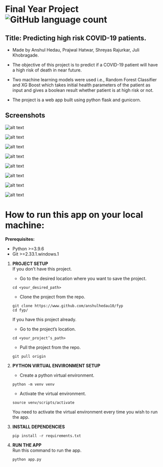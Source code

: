 # Final Year Project ![GitHub language count](https://img.shields.io/github/languages/count/anshulhedau10/fyp?color=green)

## Title: Predicting high risk COVID-19 patients.
- Made by Anshul Hedau, Prajwal Hatwar, Shreyas Rajurkar, Juli Khobragade.

- The objective of this project is to predict if a COVID-19 patient will have a high risk of death in near future.
- Two machine learning models were used i.e., Random Forest Classifier and XG Boost which takes initial health parameters of the patient as input and gives a boolean result whether patient is at high risk or not.
- The project is a web app built using python flask and gunicorn.

## Screenshots

![alt text](https://github.com/anshulhedau10/fyp/blob/main/static/images/Screenshot1.png?raw=true)

![alt text](https://github.com/anshulhedau10/fyp/blob/main/static/images/Screenshot2.png?raw=true)

![alt text](https://github.com/anshulhedau10/fyp/blob/main/static/images/Screenshot3.png?raw=true)

![alt text](https://github.com/anshulhedau10/fyp/blob/main/static/images/Screenshot4.png?raw=true)

![alt text](https://github.com/anshulhedau10/fyp/blob/main/static/images/Screenshot5.png?raw=true)

![alt text](https://github.com/anshulhedau10/fyp/blob/main/static/images/Screenshot6.png?raw=true)

![alt text](https://github.com/anshulhedau10/fyp/blob/main/static/images/Screenshot7.png?raw=true)

![alt text](https://github.com/anshulhedau10/fyp/blob/main/static/images/Screenshot8.png?raw=true)

# How to run this app on your local machine:
**Prerequisites:**
- Python >=3.9.6
- Git >=2.33.1.windows.1

1. **PROJECT SETUP**  
    If you don’t have this project.
    - Go to the desired location where you want to save the project.
    ```
    cd <your_desired_path>
    ```
    - Clone the project from the repo.
    ```
    git clone https://www.github.com/anshulhedau10/fyp
    cd fyp/
    ```

    If you have this project already.
    - Go to the project’s location.
    ```
    cd <your_project’s_path>
    ```
    - Pull the project from the repo.
    ```
    git pull origin
    ```

2. **PYTHON VIRTUAL ENVIRONMENT SETUP**  
    - Create a python virtual environment.
    ```
    python -m venv venv
    ```
    - Activate the virtual environment.
    ```
    source venv/scripts/activate
    ```

    You need to activate the virtual environment every time you wish to run the app.

3. **INSTALL DEPENDENCIES**  
    ```
    pip install -r requirements.txt
    ```

4. **RUN THE APP**  
    Run this command to run the app.
    ```
    python app.py
    ```

